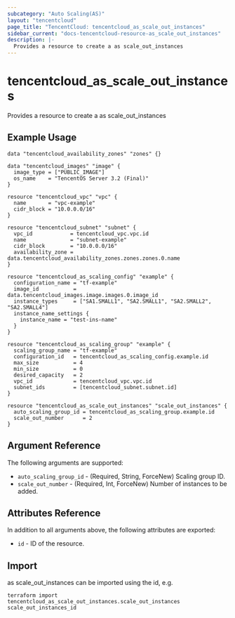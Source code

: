 ```yaml
---
subcategory: "Auto Scaling(AS)"
layout: "tencentcloud"
page_title: "TencentCloud: tencentcloud_as_scale_out_instances"
sidebar_current: "docs-tencentcloud-resource-as_scale_out_instances"
description: |-
  Provides a resource to create a as scale_out_instances
---
```


# tencentcloud_as_scale_out_instances

Provides a resource to create a as scale_out_instances

## Example Usage

```hcl
data "tencentcloud_availability_zones" "zones" {}

data "tencentcloud_images" "image" {
  image_type = ["PUBLIC_IMAGE"]
  os_name    = "TencentOS Server 3.2 (Final)"
}

resource "tencentcloud_vpc" "vpc" {
  name       = "vpc-example"
  cidr_block = "10.0.0.0/16"
}

resource "tencentcloud_subnet" "subnet" {
  vpc_id            = tencentcloud_vpc.vpc.id
  name              = "subnet-example"
  cidr_block        = "10.0.0.0/16"
  availability_zone = data.tencentcloud_availability_zones.zones.zones.0.name
}

resource "tencentcloud_as_scaling_config" "example" {
  configuration_name = "tf-example"
  image_id           = data.tencentcloud_images.image.images.0.image_id
  instance_types     = ["SA1.SMALL1", "SA2.SMALL1", "SA2.SMALL2", "SA2.SMALL4"]
  instance_name_settings {
    instance_name = "test-ins-name"
  }
}

resource "tencentcloud_as_scaling_group" "example" {
  scaling_group_name = "tf-example"
  configuration_id   = tencentcloud_as_scaling_config.example.id
  max_size           = 4
  min_size           = 0
  desired_capacity   = 2
  vpc_id             = tencentcloud_vpc.vpc.id
  subnet_ids         = [tencentcloud_subnet.subnet.id]
}

resource "tencentcloud_as_scale_out_instances" "scale_out_instances" {
  auto_scaling_group_id = tencentcloud_as_scaling_group.example.id
  scale_out_number      = 2
}
```

## Argument Reference

The following arguments are supported:

* `auto_scaling_group_id` - (Required, String, ForceNew) Scaling group ID.
* `scale_out_number` - (Required, Int, ForceNew) Number of instances to be added.

## Attributes Reference

In addition to all arguments above, the following attributes are exported:

* `id` - ID of the resource.



## Import

as scale_out_instances can be imported using the id, e.g.

```
terraform import tencentcloud_as_scale_out_instances.scale_out_instances scale_out_instances_id
```

